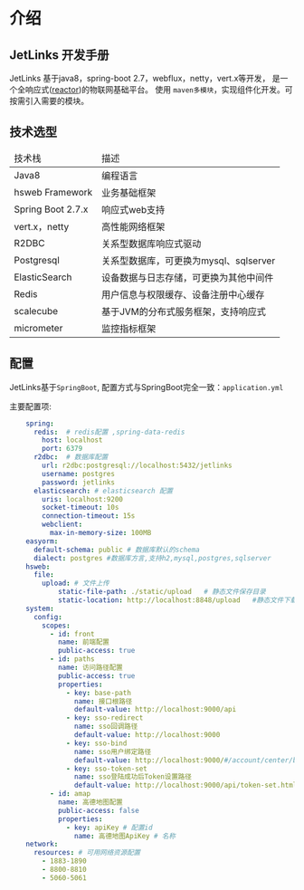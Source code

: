 # 介绍
## JetLinks 开发手册
JetLinks 基于java8，spring-boot 2.7，webflux，netty，vert.x等开发，
是一个全响应式(<a target='_blank' href='https://github.com/reactor'>reactor</a>)的物联网基础平台。
使用 `maven多模块`，实现组件化开发。可按需引入需要的模块。

## 技术选型
<table class='table'>
        <thead>
            <tr>
              <td>技术栈</td>
              <td>描述</td>
            </tr>
        </thead>
        <tbody>
          <tr>
            <td>Java8</td>
            <td>编程语言</td>
          </tr>
          <tr>
            <td>hsweb Framework</td>
            <td>业务基础框架</td>
          </tr>
          <tr>
            <td>Spring Boot 2.7.x</td>
            <td>响应式web支持</td>
          </tr>
          <tr>
            <td>vert.x，netty</td>
            <td>高性能网络框架</td>
          </tr>
          <tr>
            <td>R2DBC</td>
            <td>关系型数据库响应式驱动</td>
          </tr>
          <tr>
            <td>Postgresql</td>
            <td>关系型数据库，可更换为mysql、sqlserver</td>
          </tr>
          <tr>
            <td>ElasticSearch</td>
            <td>设备数据与日志存储，可更换为其他中间件</td>
          </tr>
          <tr>
            <td>Redis</td>
            <td>用户信息与权限缓存、设备注册中心缓存</td>
          </tr>
          <tr>
            <td>scalecube</td>
            <td>基于JVM的分布式服务框架，支持响应式</td>
          </tr>
          <tr>
            <td>micrometer</td>
            <td>监控指标框架</td>
          </tr>
        </tbody>
      </table>

## 配置

JetLinks基于`SpringBoot`, 配置方式与SpringBoot完全一致：`application.yml`

主要配置项:

```yaml
    spring:
      redis:  # redis配置 ,spring-data-redis
        host: localhost 
        port: 6379
      r2dbc:  # 数据库配置
        url: r2dbc:postgresql://localhost:5432/jetlinks
        username: postgres
        password: jetlinks
      elasticsearch: # elasticsearch 配置
        uris: localhost:9200
        socket-timeout: 10s
        connection-timeout: 15s
        webclient:
          max-in-memory-size: 100MB
    easyorm:
      default-schema: public # 数据库默认的schema
      dialect: postgres #数据库方言,支持h2,mysql,postgres,sqlserver
    hsweb:
      file:
        upload: # 文件上传
            static-file-path: ./static/upload   # 静态文件保存目录
            static-location: http://localhost:8848/upload   #静态文件下载路径
    system:
      config:
        scopes:
          - id: front
            name: 前端配置
            public-access: true
          - id: paths
            name: 访问路径配置
            public-access: true
            properties:
              - key: base-path
                name: 接口根路径
                default-value: http://localhost:9000/api
              - key: sso-redirect
                name: sso回调路径
                default-value: http://localhost:9000
              - key: sso-bind
                name: sso用户绑定路径
                default-value: http://localhost:9000/#/account/center/bind
              - key: sso-token-set
                name: sso登陆成功后Token设置路径
                default-value: http://localhost:9000/api/token-set.html
          - id: amap
            name: 高德地图配置
            public-access: false
            properties:
              - key: apiKey # 配置id
                name: 高德地图ApiKey # 名称
    network:
      resources: # 可用网络资源配置
        - 1883-1890
        - 8800-8810
        - 5060-5061
```